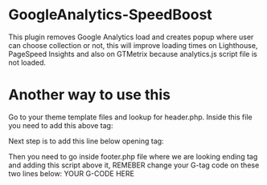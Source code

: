# GoogleAnalytics-SpeedBoost
This plugin removes Google Analytics load and creates popup where user can choose collection or not, this will improve loading times on Lighthouse, PageSpeed Insights and also on GTMetrix because analytics.js script file is not loaded.

# Another way to use this
Go to your theme template files and lookup for header.php. Inside this file you need to add this above </head> tag:
<style>
#gdpr-popup {
  display: none;
  position: fixed;
  top: 0;
  left: 0;
  right: 0;
  bottom: 0;
  background-color: rgba(0, 0, 0, 0.5);
  border-radius: 20px;
  z-index: 9999;
}

#gdpr-popup > div {
  position: absolute;
  top: 50%;
  left: 50%;
  transform: translate(-50%, -50%);
  background-color: #fff;
  padding: 20px;
  display: flex;
  align-items: center; 
}

#accept-btn, #reject-btn {
  margin: 0 10px; 
}
</style>

Next step is to add this line below opening <body> tag:
<div id="gdpr-popup"><div><p>Our website uses cookies</p><button id="accept-btn">Accept</button><button id="reject-btn">Reject</button></div></div>

Then you need to go inside footer.php file where we are looking ending </body> tag and adding this script above it, REMEBER change your G-tag code on these two lines below: YOUR G-CODE HERE
<script>
  document.addEventListener('DOMContentLoaded', function () {
  const gdprPopup = document.getElementById('gdpr-popup');
  const acceptBtn = document.getElementById('accept-btn');
  const rejectBtn = document.getElementById('reject-btn');

  function setCookie(name, value, days) {
    const expires = new Date();
    expires.setTime(expires.getTime() + days * 24 * 60 * 60 * 1000);
    document.cookie = `${name}=${value};expires=${expires.toUTCString()};path=/`;
  }

  function setCookieConsent() {
    setCookie('AllowAnalytics', 'true', 365); // Set the cookie to expire in a year
    gdprPopup.style.display = 'none';
    loadAnalyticsScript();
  }

  function rejectCookieConsent() {
    setCookie('AllowAnalytics', 'false', 365);
    gdprPopup.style.display = 'none';
  }

  acceptBtn.addEventListener('click', setCookieConsent);
  rejectBtn.addEventListener('click', rejectCookieConsent);

  function loadAnalyticsScript() {
    const script = document.createElement('script');
    script.async = true;
    script.src = 'https://www.googletagmanager.com/gtag/js?id=YOUR G-CODE HERE';
    document.head.appendChild(script);

    window.dataLayer = window.dataLayer || [];
    function gtag() {
      dataLayer.push(arguments);
    }
    gtag('js', new Date());
    gtag('config', 'YOUR G-CODE HERE');
  }

  const hasConsent = document.cookie.includes('AllowAnalytics=true');
  const hasRejected = document.cookie.includes('AllowAnalytics=false');

  if (!hasConsent && !hasRejected) {
    gdprPopup.style.display = 'block';
  } else if (hasConsent) {
    loadAnalyticsScript(); 
  }
});
</script>
